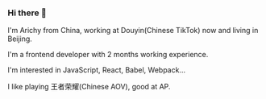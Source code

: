 ### Hi there 👋

I'm Arichy from China, working at Douyin(Chinese TikTok) now and living in Beijing.

I'm a frontend developer with 2 months working experience.

I'm interested in JavaScript, React, Babel, Webpack...

I like playing 王者荣耀(Chinese AOV), good at AP.

<!--
**Arichy/Arichy** is a ✨ _special_ ✨ repository because its `README.md` (this file) appears on your GitHub profile.

Here are some ideas to get you started:

- 🔭 I’m currently working on ...
- 🌱 I’m currently learning ...
- 👯 I’m looking to collaborate on ...
- 🤔 I’m looking for help with ...
- 💬 Ask me about ...
- 📫 How to reach me: ...
- 😄 Pronouns: ...
- ⚡ Fun fact: ...
-->

